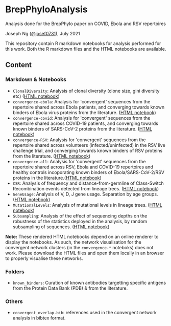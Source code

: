 # BrepPhyloAnalysis
Analysis done for the BrepPhylo paper on COVID, Ebola and RSV repertoires

Joseph Ng ([@josef0731](https://github.com/josef0731)), July 2021

This repository contain R markdown notebooks for analysis performed for this work. Both the R markdown files and the HTML notebooks are available.

## Content

### Markdown & Notebooks

* `ClonalDiversity`: Analysis of clonal diversity (clone size, gini diversity etc) ([HTML notebook](http://htmlpreview.github.io/?https://github.com/Fraternalilab/BrepPhyloAnalysis/blob/main/ClonalDiversity.html))
* `convergence-ebola`: Analysis for 'convergent' sequences from the repertoire shared across Ebola patients, and converging towards known binders of Ebola virus proteins from the literature. ([HTML notebook](http://htmlpreview.github.io/?https://github.com/Fraternalilab/BrepPhyloAnalysis/blob/main/convergence-ebola.html))
* `convergence-covid`: Analysis for 'convergent' sequences from the repertoire shared across COVID-19 patients, and converging towards known binders of SARS-CoV-2 proteins from the literature. ([HTML notebook](http://htmlpreview.github.io/?https://github.com/Fraternalilab/BrepPhyloAnalysis/blob/main/convergence-covid.html))
* `convergence-RSV`: Analysis for 'convergent' sequences from the repertoire shared across volunteers (infected/uninfected) in the RSV live challenge trial, and converging towards known binders of RSV proteins from the literature. ([HTML notebook](http://htmlpreview.github.io/?https://github.com/Fraternalilab/BrepPhyloAnalysis/blob/main/convergence-RSV.html))
* `convergence-all`: Analysis for 'convergent' sequences from the repertoire shared across RSV, Ebola and COVID-19 repertoires and healthy controls incoporating known binders of Ebola/SARS-CoV-2/RSV proteins in the literature.([HTML notebook](http://htmlpreview.github.io/?https://github.com/Fraternalilab/BrepPhyloAnalysis/blob/main/convergence-all.html))
* `CSR`: Analysis of frequency and distance-from-germline of Class-Switch Recombination events detected from lineage trees. ([HTML notebook](http://htmlpreview.github.io/?https://github.com/Fraternalilab/BrepPhyloAnalysis/blob/main/CSR.html))
* `GeneUsage`: Analysis of V, D, J gene usage. Separation by age groups. ([HTML notebook](http://htmlpreview.github.io/?https://github.com/Fraternalilab/BrepPhyloAnalysis/blob/main/GeneUsage.html))
* `MutationalLevels`: Analysis of mutational levels in lineage trees. ([HTML notebook](http://htmlpreview.github.io/?https://github.com/Fraternalilab/BrepPhyloAnalysis/blob/main/MutationalLevels.html))
* `Subsampling`: Analysis of the effect of sequencing depths on the robustness of the statistics deployed in the analysis, by random subsampling of sequences. ([HTML notebook](http://htmlpreview.github.io/?https://github.com/Fraternalilab/BrepPhyloAnalysis/blob/main/Subsampling.html))

**Note:** These rendered HTML notebooks depend on an online renderer to display the notebooks. As such, the network visualisation for the convergent network clusters (in the `convergence-*` noteboks) does not work. Please download the HTML files and open them locally in an browser to properly visualise these networks.

### Folders

* `known_binders`: Curation of known antibodies targetting specific antigens from the Protein Data Bank (PDB) & from the literature.

### Others

* `convergent_overlap.bib`: references used in the convergent network analysis in bibtex format.
